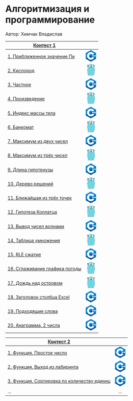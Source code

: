 # Алгоритмизация и программирование

Автор: Химчак Владислав

|[Контест 1](https://contest.yandex.ru/contest/52142/problems/) |  |
| --- | :-: |
| [1. Приближенное значение Пи](./contest_01/01/main.cpp) | ![](./img/cpp.png) |
| [2. Кислород](./contest_01/02/main.go) |  ![](./img/go.png) |
| [3. Частное](./contest_01/03/main.cpp) | ![](./img/cpp.png) |
| [4. Произведение](./contest_01/04/main.go) | ![](./img/go.png) |
| [5. Индекс массы тела](contest_01/05/main.cpp) |  ![](./img/cpp.png) |
| [6. Банкомат](contest_01/06/main.go)| ![](./img/go.png) |
| [7. Максимум из двух чисел](contest_01/07/main.cpp)| ![](./img/cpp.png) |
| [8. Максимум из трёх чисел](contest_01/08/main.go)|  ![](./img/go.png) |
| [9. Длина гипотенузы](contest_01/09/main.cpp)| ![](./img/cpp.png) |
| [10. Дерево решений](contest_01/10/main.go)| ![](./img/go.png) |
| [11. Ближайшая из трёх точек](contest_01/11/main.cpp)|  ![](./img/cpp.png) |
| [12. Гипотеза Коллатца](contest_01/12/main.go)| ![](./img/go.png) |
| [13. Вывод чисел волнами](contest_01/13/main.cpp)| ![](./img/cpp.png) |
| [14. Таблица умножения](contest_01/14/main.go)|  ![](./img/go.png) |
| [15. RLE сжатие](contest_01/15/main.cpp)| ![](./img/cpp.png) |
| [16. Сглаживание графика погоды](contest_01/16/main.go)| ![](./img/go.png) |
| [17. Дождь над островом](contest_01/17/main.go)|  ![](./img/go.png) |
| [18. Заголовок столбца Excel](contest_01/18/main.cpp)| ![](./img/cpp.png) |
| [19. Подходящие слова](contest_01/19/main.cpp)| ![](./img/cpp.png) |
| [20. Анаграмма. 2 числа](contest_01/20/main.cpp)|  ![](./img/cpp.png) |

|[Контест 2](https://contest.yandex.ru/contest/52676/problems/) |  |
| --- | :-: |
| [1. Функция. Простое число](./contest_02/01/main.cpp) | ![](./img/cpp.png) |
| [2. Функция. Выход из лабиринта](./contest_02/02/main.go) |  ![](./img/cpp.png) |
| [3. Функция. Сортировка по количеству единиц](./contest_02/03/main.go) | ![](./img/cpp.png) |
| ... | ... |
